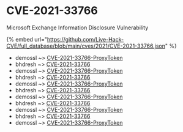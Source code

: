 # CVE-2021-33766

Microsoft Exchange Information Disclosure Vulnerability

{% embed url="https://github.com/Live-Hack-CVE/full_database/blob/main/cves/2021/CVE-2021-33766.json" %}


* demossl ~> [CVE-2021-33766-ProxyToken](https://www.alice-snow.ru/2021/database/cve-2021-33766/cve-2021-33766-proxytoken-demossl)
* bhdresh ~> [CVE-2021-33766](https://www.alice-snow.ru/2021/database/cve-2021-33766/cve-2021-33766-bhdresh)
* demossl ~> [CVE-2021-33766-ProxyToken](https://www.alice-snow.ru/2021/database/cve-2021-33766/cve-2021-33766-proxytoken-demossl)
* bhdresh ~> [CVE-2021-33766](https://www.alice-snow.ru/2021/database/cve-2021-33766/cve-2021-33766-bhdresh)
* demossl ~> [CVE-2021-33766-ProxyToken](https://www.alice-snow.ru/2021/database/cve-2021-33766/cve-2021-33766-proxytoken-demossl)
* bhdresh ~> [CVE-2021-33766](https://www.alice-snow.ru/2021/database/cve-2021-33766/cve-2021-33766-bhdresh)
* demossl ~> [CVE-2021-33766-ProxyToken](https://www.alice-snow.ru/2021/database/cve-2021-33766/cve-2021-33766-proxytoken-demossl)
* bhdresh ~> [CVE-2021-33766](https://www.alice-snow.ru/2021/database/cve-2021-33766/cve-2021-33766-bhdresh)
* demossl ~> [CVE-2021-33766-ProxyToken](https://www.alice-snow.ru/2021/database/cve-2021-33766/cve-2021-33766-proxytoken-demossl)
* bhdresh ~> [CVE-2021-33766](https://www.alice-snow.ru/2021/database/cve-2021-33766/cve-2021-33766-bhdresh)
* demossl ~> [CVE-2021-33766-ProxyToken](https://www.alice-snow.ru/2021/database/cve-2021-33766/cve-2021-33766-proxytoken-demossl)